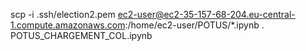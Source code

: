 
scp -i .ssh/election2.pem  ec2-user@ec2-35-157-68-204.eu-central-1.compute.amazonaws.com:/home/ec2-user/POTUS/*.ipynb .
POTUS_CHARGEMENT_COL.ipynb 

